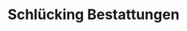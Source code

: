 ---
title: "Schlücking Bestattungen"
url: /froendenberg-ruhr/schluecking-bestattungen/
shop: Bestattungen
---